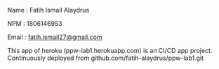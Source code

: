 Name    : Fatih Ismail Alaydrus

NPM     : 1806146953

Email   : fatih.ismail27@gmail.com

This app of heroku (ppw-lab1.herokuapp.com) is an CI/CD app project.
Continuously deployed from github.com/fatih-alaydrus/ppw-lab1.git
